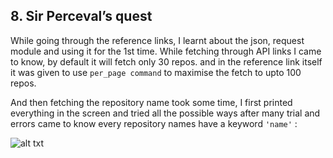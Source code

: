 ## 8. Sir Perceval’s quest
While going through the reference links, I learnt about the json, request module and using it for the 1st time. While fetching through API links I came to know, by default it will fetch only 30 repos. and in the reference link itself it was given to use ```per_page command``` to maximise the fetch to upto 100 repos. 

And then fetching the repository name took some time, I first printed everything in the screen and tried all the possible ways after many trial and errors came to know every repository names have a keyword ```'name'``` :

![alt txt](https://github.com/senthil-dot-adhu-idhu/amfoss-tasks/blob/main/task-8/print%20screenshot.png)
